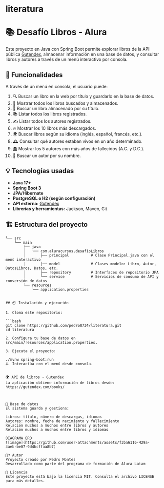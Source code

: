 # literatura
# 📚 Desafío Libros - Alura

Este proyecto en Java con Spring Boot permite explorar libros de la API pública [Gutendex](https://gutendex.com/), almacenar información en una base de datos, y consultar libros y autores a través de un menú interactivo por consola.

## 🚀 Funcionalidades

A través de un menú en consola, el usuario puede:

1. 🔍 Buscar un libro en la web por título y guardarlo en la base de datos.
2. 📖 Mostrar todos los libros buscados y almacenados.
3. 🧠 Buscar un libro almacenado por su título.
4. 📚 Listar todos los libros registrados.
5. ✍️ Listar todos los autores registrados.
6. 🔥 Mostrar los 10 libros más descargados.
7. 🌍 Buscar libros según su idioma (inglés, español, francés, etc.).
8. 🕰️ Consultar qué autores estaban vivos en un año determinado.
9. 🪦 Mostrar los 5 autores con más años de fallecidos (A.C. y D.C.).
10. 🔎 Buscar un autor por su nombre.

## 💡 Tecnologías usadas

- **Java 17+**
- **Spring Boot 3**
- **JPA/Hibernate**
- **PostgreSQL o H2 (según configuración)**
- **API externa:** [Gutendex](https://gutendex.com/)
- **Librerías y herramientas:** Jackson, Maven, Git

## 🏗️ Estructura del proyecto

```text
└── src
    └── main
        ├── java
        │   └── com.aluracursos.desafioLibros
        │       ├── principal          # Clase Principal.java con el menú interactivo
        │       ├── model              # Clases modelo: Libro, Autor, DatosLibros, Datos, etc.
        │       ├── repository         # Interfaces de repositorio JPA
        │       └── service            # Servicios de consumo de API y conversión de datos
        └── resources
            └── application.properties


## 📦 Instalación y ejecución

1. Clona este repositorio:

```bash
git clone https://github.com/pedro8734/literatura.git
cd literatura

2. Configura tu base de datos en src/main/resources/application.properties.

3. Ejecuta el proyecto:

./mvnw spring-boot:run
4. Interactúa con el menú desde consola.


🌍 API de libros - Gutendex
La aplicación obtiene información de libros desde:
https://gutendex.com/books/



📂 Base de datos
El sistema guarda y gestiona:

Libros: título, número de descargas, idiomas
Autores: nombre, fecha de nacimiento y fallecimiento
Relación muchos a muchos entre libros y autores
Relación muchos a muchos entre libros y idiomas

DIAGRAMA ERD
![image](https://github.com/user-attachments/assets/f3ba6116-429a-4aeb-be07-9d4bcffaa8b7)

🙋‍♂️ Autor
Proyecto creado por Pedro Montes
Desarrollado como parte del programa de formación de Alura Latam

📜 Licencia
Este proyecto está bajo la licencia MIT. Consulta el archivo LICENSE para más detalles.

